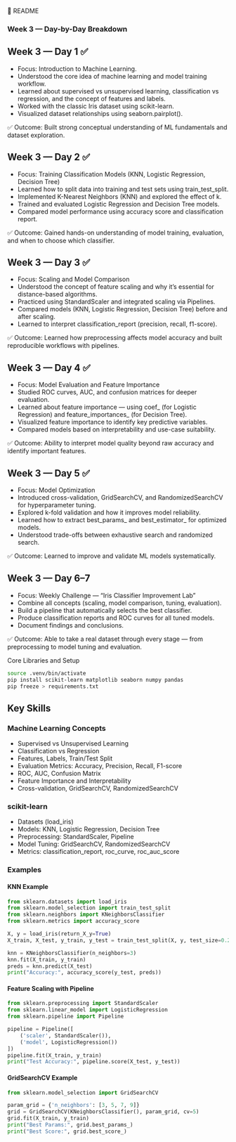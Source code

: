 🔼 README

### Week 3 — Day-by-Day Breakdown

## Week 3 — Day 1 ✅
- Focus: Introduction to Machine Learning.  
- Understood the core idea of machine learning and model training workflow.  
- Learned about supervised vs unsupervised learning, classification vs regression, and the concept of features and labels.
- Worked with the classic Iris dataset using scikit-learn.
- Visualized dataset relationships using seaborn.pairplot().


✅ Outcome: Built strong conceptual understanding of ML fundamentals and dataset exploration.


## Week 3 — Day 2 ✅
- 	Focus: Training Classification Models (KNN, Logistic Regression, Decision Tree)
- 	Learned how to split data into training and test sets using train_test_split.
- 	Implemented K-Nearest Neighbors (KNN) and explored the effect of k.
- 	Trained and evaluated Logistic Regression and Decision Tree models.
- 	Compared model performance using accuracy score and classification report.

✅ Outcome: Gained hands-on understanding of model training, evaluation, and when to choose which classifier.


## Week 3 — Day 3 ✅
- 	Focus: Scaling and Model Comparison
- 	Understood the concept of feature scaling and why it’s essential for distance-based algorithms.
- 	Practiced using StandardScaler and integrated scaling via Pipelines.
- 	Compared models (KNN, Logistic Regression, Decision Tree) before and after scaling.
- 	Learned to interpret classification_report (precision, recall, f1-score).

✅ Outcome: Learned how preprocessing affects model accuracy and built reproducible workflows with pipelines.



## Week 3 — Day 4 ✅
- 	Focus: Model Evaluation and Feature Importance
- 	Studied ROC curves, AUC, and confusion matrices for deeper evaluation.
- 	Learned about feature importance — using coef_ (for Logistic Regression) and feature_importances_ (for Decision Tree).
- 	Visualized feature importance to identify key predictive variables.
- 	Compared models based on interpretability and use-case suitability.

✅ Outcome: Ability to interpret model quality beyond raw accuracy and identify important features.


## Week 3 — Day 5 ✅
- 	Focus: Model Optimization
- 	Introduced cross-validation, GridSearchCV, and RandomizedSearchCV for hyperparameter tuning.
- 	Explored k-fold validation and how it improves model reliability.
- 	Learned how to extract best_params_ and best_estimator_ for optimized models.
- 	Understood trade-offs between exhaustive search and randomized search.

✅ Outcome: Learned to improve and validate ML models systematically.


## Week 3 — Day 6–7
- 	Focus: Weekly Challenge — “Iris Classifier Improvement Lab”
- 	Combine all concepts (scaling, model comparison, tuning, evaluation).
- 	Build a pipeline that automatically selects the best classifier.
- 	Produce classification reports and ROC curves for all tuned models.
- 	Document findings and conclusions.

✅ Outcome: Able to take a real dataset through every stage — from preprocessing to model tuning and evaluation.


Core Libraries and Setup
```bash
source .venv/bin/activate
pip install scikit-learn matplotlib seaborn numpy pandas
pip freeze > requirements.txt
```

## Key Skills

### Machine Learning Concepts
- 	Supervised vs Unsupervised Learning
- 	Classification vs Regression
- 	Features, Labels, Train/Test Split
- 	Evaluation Metrics: Accuracy, Precision, Recall, F1-score
- 	ROC, AUC, Confusion Matrix
- 	Feature Importance and Interpretability
- 	Cross-validation, GridSearchCV, RandomizedSearchCV

### scikit-learn
- 	Datasets (load_iris)
- 	Models: KNN, Logistic Regression, Decision Tree
- 	Preprocessing: StandardScaler, Pipeline
- 	Model Tuning: GridSearchCV, RandomizedSearchCV
- 	Metrics: classification_report, roc_curve, roc_auc_score

### Examples

#### KNN Example
```python
from sklearn.datasets import load_iris
from sklearn.model_selection import train_test_split
from sklearn.neighbors import KNeighborsClassifier
from sklearn.metrics import accuracy_score

X, y = load_iris(return_X_y=True)
X_train, X_test, y_train, y_test = train_test_split(X, y, test_size=0.2, random_state=42)

knn = KNeighborsClassifier(n_neighbors=3)
knn.fit(X_train, y_train)
preds = knn.predict(X_test)
print("Accuracy:", accuracy_score(y_test, preds))
```

#### Feature Scaling with Pipeline
```python
from sklearn.preprocessing import StandardScaler
from sklearn.linear_model import LogisticRegression
from sklearn.pipeline import Pipeline

pipeline = Pipeline([
    ('scaler', StandardScaler()),
    ('model', LogisticRegression())
])
pipeline.fit(X_train, y_train)
print("Test Accuracy:", pipeline.score(X_test, y_test))
```

#### GridSearchCV Example
```python
from sklearn.model_selection import GridSearchCV

param_grid = {'n_neighbors': [3, 5, 7, 9]}
grid = GridSearchCV(KNeighborsClassifier(), param_grid, cv=5)
grid.fit(X_train, y_train)
print("Best Params:", grid.best_params_)
print("Best Score:", grid.best_score_)
```